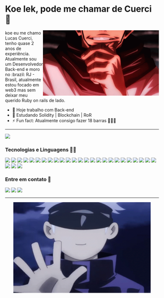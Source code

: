 # Koe lek, pode me chamar de Cuerci 🤙

<img hight="300" width="380" align="right" alt="GIF" src="https://github.com/MohamedCuerci/MohamedCuerci/blob/main/assets/jujutsu-kaisen.gif">  

<p>
  koe eu me chamo Lucas Cuerci, tenho quase 2 anos de experiência. 
  Atualmente sou um Desenvolvedor Back-end e moro no :brazil: RJ - Brasil, atualmente estou focado em web3 mas sem deixar meu querido Ruby on rails de lado. 
</p>

- 🔭 Hoje trabalho com Back-end 
- 🌱 Estudando Solidity | Blockchain | RoR 
- ⚡ Fun fact: Atualmente consigo fazer 18 barras 🏋️‍♂️:muscle:

<hr>

<img height="220em" src="https://github-readme-stats.vercel.app/api/top-langs/?username=mohamedcuerci&layout=compact&langs_count=7&theme=dark"/>

### Tecnologias e Linguagens :man_technologist:

<img src="https://img.shields.io/badge/Linux_Mint-87CF3E?style=for-the-badge&logo=linux-mint&logoColor=white" target="_blank"> <img src="https://img.shields.io/badge/Windows-0078D6?style=for-the-badge&logo=windows&logoColor=white" target="_blank">
<img src="https://img.shields.io/badge/Ruby-CC342D?style=for-the-badge&logo=ruby&logoColor=white" target="_blank">
<img src="https://img.shields.io/badge/Ruby_on_Rails-CC0000?style=for-the-badge&logo=ruby-on-rails&logoColor=white" target="_blank">
<img src="https://img.shields.io/badge/Python-3776AB?style=for-the-badge&logo=python&logoColor=white" target="_blank">
<img src="https://img.shields.io/badge/HTML5-E34F26?style=for-the-badge&logo=html5&logoColor=white" target="_blank">
<img src="https://img.shields.io/badge/CSS3-1572B6?style=for-the-badge&logo=css3&logoColor=white" target="_blank">
<img src="https://img.shields.io/badge/JavaScript-F7DF1E?style=for-the-badge&logo=javascript&logoColor=black" target="_blank">
<img src="https://img.shields.io/badge/Node.js-43853D?style=for-the-badge&logo=node.js&logoColor=white" target="_blank">
<img src="https://img.shields.io/badge/GIT-E44C30?style=for-the-badge&logo=git&logoColor=white" target="_blank">
<img src="https://img.shields.io/badge/Bootstrap-563D7C?style=for-the-badge&logo=bootstrap&logoColor=white" target="_blank">
<img src="https://img.shields.io/badge/PostgreSQL-316192?style=for-the-badge&logo=postgresql&logoColor=white" target="_blank">
<img src="https://img.shields.io/badge/SQLite-07405E?style=for-the-badge&logo=sqlite&logoColor=white" target="_blank">
<img src="https://img.shields.io/badge/MySQL-005C84?style=for-the-badge&logo=mysql&logoColor=white" target="_blank">
<img src="https://img.shields.io/badge/redis-%23DD0031.svg?&style=for-the-badge&logo=redis&logoColor=white" target="_blank">
<img src="https://img.shields.io/badge/Netlify-00C7B7?style=for-the-badge&logo=netlify&logoColor=white" target="_blank">
<img src="https://img.shields.io/badge/Heroku-430098?style=for-the-badge&logo=heroku&logoColor=white" target="_blank">
<img src="https://img.shields.io/badge/Ethereum-3C3C3D?style=for-the-badge&logo=Ethereum&logoColor=white" target="_blank">
<img src="https://img.shields.io/badge/Binance-FCD535?style=for-the-badge&logo=binance&logoColor=white" target="_blank">
<img src="https://img.shields.io/badge/Coursera-0056D2?style=for-the-badge&logo=Coursera&logoColor=white" target="_blank">
<img src="https://img.shields.io/badge/Udemy-EC5252?style=for-the-badge&logo=Udemy&logoColor=white" target="_blank">
<img src="https://img.shields.io/badge/Codewars-B1361E?style=for-the-badge&logo=Codewars&logoColor=white" target="_blank">
<img src="https://img.shields.io/badge/freecodecamp-27273D?style=for-the-badge&logo=freecodecamp&logoColor=white" target="_blank">
<img src="https://img.shields.io/badge/Duolingo-58CC02?style=for-the-badge&logo=Duolingo&logoColor=white" target="_blank">
<img src="https://img.shields.io/badge/Coursera-0056D2?style=for-the-badge&logo=Coursera&logoColor=white" target="_blank">
<img src="https://img.shields.io/badge/Exercism-009CAB?style=for-the-badge&logo=exercism&logoColor=white" target="_blank">
<img src="https://img.shields.io/badge/Visual_Studio_Code-0078D4?style=for-the-badge&logo=visual%20studio%20code&logoColor=white" target="_blank">
<img src="https://img.shields.io/badge/Trello-0052CC?style=for-the-badge&logo=trello&logoColor=white" target="_blank">


<div>
  <!--![Snake animation](https://github.com/MohamedCuerci/MohamedCuerci/blob/output/github-contribution-grid-snake.svg)-->
</div>

### Entre em contato :speech_balloon:

<div>
  <a href="https://www.linkedin.com/in/lucas-cuerci/" target="_blank"><img src="https://img.shields.io/badge/-LinkedIn-%230077B5?style=for-the-badge&logo=linkedin&logoColor=white" target="_blank"></a>
  <a href="https://wa.me/+5521981957557" target="_blank"><img src="https://img.shields.io/badge/WhatsApp-25D366?style=for-the-badge&logo=whatsapp&logoColor=white" target="_blank"></a>
  <a href = "mailto:lucas.cuerci25@gmail.com"><img src="https://img.shields.io/badge/-Gmail-%23333?style=for-the-badge&logo=gmail&logoColor=white" target="_blank"></a>
</div>

<hr>

<div align="center">
  <img hight="320" width="450" align="center" alt="GIF" src="https://github.com/MohamedCuerci/MohamedCuerci/blob/main/assets/gojo-satoru-jujutsu-kaisen.gif">
</div>
